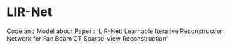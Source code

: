 # LIR-Net
Code and Model about Paper : 'LIR-Net: Learnable Iterative Reconstruction Network for Fan Beam CT Sparse-View Reconstruction'
